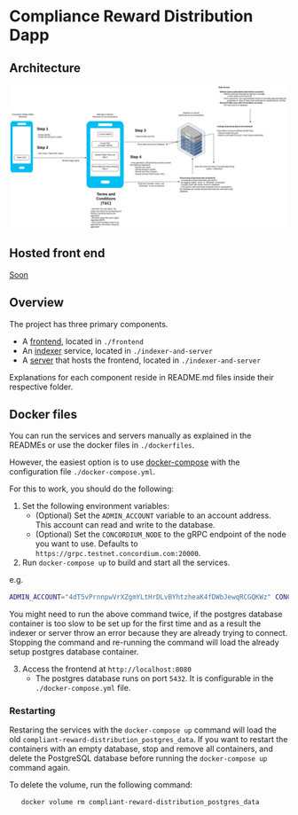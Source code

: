 # Compliance Reward Distribution Dapp

## Architecture

![Architecture](./Architecture.png)

## Hosted front end

[Soon](https://github.com/Concordium/concordium-dapp-examples)

## Overview

The project has three primary components.

- A [frontend](./frontend/README.md), located in `./frontend`
- An [indexer](./indexer-and-server/README.md) service, located in `./indexer-and-server`
- A [server](./indexer-and-server/README.md) that hosts the frontend, located in `./indexer-and-server`

Explanations for each component reside in README.md files inside their respective folder.

## Docker files

You can run the services and servers manually as explained in the READMEs or use the docker files in `./dockerfiles`.

However, the easiest option is to use [docker-compose](https://docs.docker.com/compose/) with the configuration file `./docker-compose.yml`.

For this to work, you should do the following:

1. Set the following environment variables:
   - (Optional) Set the `ADMIN_ACCOUNT` variable to an account address. This account can read and write to the database.
   - (Optional) Set the `CONCORDIUM_NODE` to the gRPC endpoint of the node you want to use. Defaults to `https://grpc.testnet.concordium.com:20000`.
2. Run `docker-compose up` to build and start all the services.

e.g.

```bash
ADMIN_ACCOUNT="4dT5vPrnnpwVrXZgmYLtHrDLvBYhtzheaK4fDWbJewqRCGQKWz" CONCORDIUM_NODE="https://grpc.mainnet.concordium.software:20000" docker-compose up
```

You might need to run the above command twice, if the postgres database container is too slow
to be set up for the first time and as a result the indexer or server throw an error because
they are already trying to connect. Stopping the command and re-running the command will load
the already setup postgres database container.

3. Access the frontend at `http://localhost:8080`
   - The postgres database runs on port `5432`. It is configurable in the `./docker-compose.yml` file.

### Restarting

Restaring the services with the `docker-compose up` command will load the old `compliant-reward-distribution_postgres_data`.
If you want to restart the containers with an empty database, stop and remove all containers, and delete the PostgreSQL database before running the `docker-compose up` command again.

To delete the volume, run the following command:

``` shell
   docker volume rm compliant-reward-distribution_postgres_data
```


